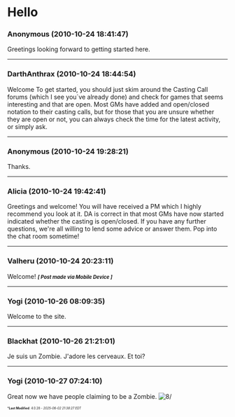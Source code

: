 # Hello

### **Anonymous** (2010-10-24 18:41:47)

Greetings looking forward to getting started here.

---

### **DarthAnthrax** (2010-10-24 18:44:54)

Welcome
To get started, you should just skim around the Casting Call forums (which I see you´ve already done) and check for games that seems interesting and that are open. Most GMs have added and open/closed notation to their casting calls, but for those that you are unsure whether they are open or not, you can always check the time for the latest activity, or simply ask.

---

### **Anonymous** (2010-10-24 19:28:21)

Thanks.

---

### **Alicia** (2010-10-24 19:42:41)

Greetings and welcome!
You will have received a PM which I highly recommend you look at it. DA is correct in that most GMs have now started indicated whether the casting is open/closed. If you have any further questions, we're all willing to lend some advice or answer them.
Pop into the chat room sometime!

---

### **Valheru** (2010-10-24 20:23:11)

Welcome!
<span style="font-size: 0.80em;">***[ Post made via Mobile Device ]***</span>

---

### **Yogi** (2010-10-26 08:09:35)

Welcome to the site.

---

### **Blackhat** (2010-10-26 21:21:01)

Je suis un Zombie.
J'adore les cerveaux.
Et toi?

---

### **Yogi** (2010-10-27 07:24:10)

Great now we have people claiming to be a Zombie. <!-- s8/ -->![8/](https://i.ibb.co/kVxpy8vX/icon-eek.gif)<!-- s8/ -->



<span style="font-size: 0.5em;">***Last Modified**: 4.0.28 - *2025-06-02 21:38:27 EDT*</span>